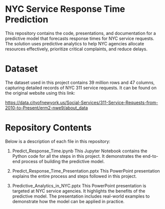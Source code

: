 # NYC Service Response Time Prediction

This repository contains the code, presentations, and documentation for a predictive model that forecasts response times for NYC service requests. The solution uses predictive analytics to help NYC agencies allocate resources effectively, prioritize critical complaints, and reduce delays.

# Dataset
The dataset used in this project contains 39 million rows and 47 columns, capturing detailed records of NYC 311 service requests. 
It can be found on the original website using this link: 

https://data.cityofnewyork.us/Social-Services/311-Service-Requests-from-2010-to-Present/erm2-nwe9/about_data

# Repository Contents
Below is a description of each file in this repository:

1. Predict_Response_Time.ipynb
   This Jupyter Notebook contains the Python code for all the steps in this project. It demonstrates the end-to-end process of building the predictive model.

2. Predict_Response_Time_Presentation.pptx 
   This PowerPoint presentation explains the entire process and steps followed in this project.
   
4. Predictive_Analytics_in_NYC.pptx
   This PowerPoint presentation is targeted at NYC service agencies. It highlights the benefits of the predictive model. The presentation includes real-world examples to demonstrate how the model can be applied in practice.
